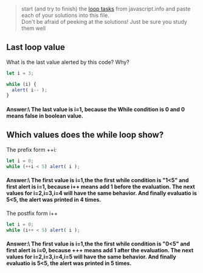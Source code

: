 > start (and try to finish) the [loop tasks](https://javascript.info/while-for) from javascript.info and paste each of your solutions into this file.  
> Don't be afraid of peeking at the solutions!  Just be sure you study them well

## Last loop value  
What is the last value alerted by this code? Why?
```js
let i = 3;

while (i) {
  alert( i-- );
}
```
#### Answer:\ The last value is i=1, because  the While condition is 0 and 0 means false in boolean value. 


## Which values does the while loop show?
The prefix form ++i:
```js
let i = 0;
while (++i < 5) alert( i );
```

#### Answer:\ The first value is i=1,the the first while condition is "1<5" and first alert is i=1, because  i++ means add 1 before the evaluation. The next values for i=2,i=3,i=4 will have the same behavior. And finally evaluatio is 5<5, the alert was printed in 4 times. 

The postfix form i++
```js
let i = 0;
while (i++ < 5) alert( i );
```
#### Answer:\ The first value is i=1,the the first while condition is "0<5" and first alert is i=0, because  +++ means add 1 after the evaluation. The next values for i=2,i=3,i=4,i=5 will have the same behavior. And finally evaluatio is 5<5, the alert was printed in 5 times.
